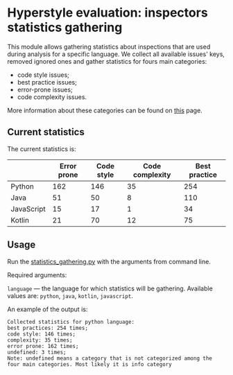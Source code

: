 # Hyperstyle evaluation: inspectors statistics gathering

This module allows gathering statistics about inspections that are used 
during analysis for a specific language. We collect all available issues' keys, 
removed ignored ones and gather statistics for fours main categories:

- code style issues;
- best practice issues;
- error-prone issues;
- code complexity issues.

More information about these categories can be found on [this](https://support.hyperskill.org/hc/en-us/articles/360049582712-Code-style-Code-quality) page.

## Current statistics

The current statistics is:

|            | Error prone | Code style | Code complexity | Best practice |
|------------|-------------|------------|-----------------|---------------|
| Python     | 162         | 146        | 35              | 254           |
| Java       | 51          | 50         | 8               | 110           |
| JavaScript | 15          | 17         | 1               | 34            |
| Kotlin     | 21          | 70         | 12              | 75            |


## Usage

Run the [statistics_gathering.py](statistics_gathering.py) with the arguments from command line.

Required arguments:

`language` — the language for which statistics will be gathering. 
Available values are: `python`, `java`, `kotlin`, `javascript`.

An example of the output is:

```text
Collected statistics for python language:
best practices: 254 times;
code style: 146 times;
complexity: 35 times;
error prone: 162 times;
undefined: 3 times;
Note: undefined means a category that is not categorized among the four main categories. Most likely it is info category
```
